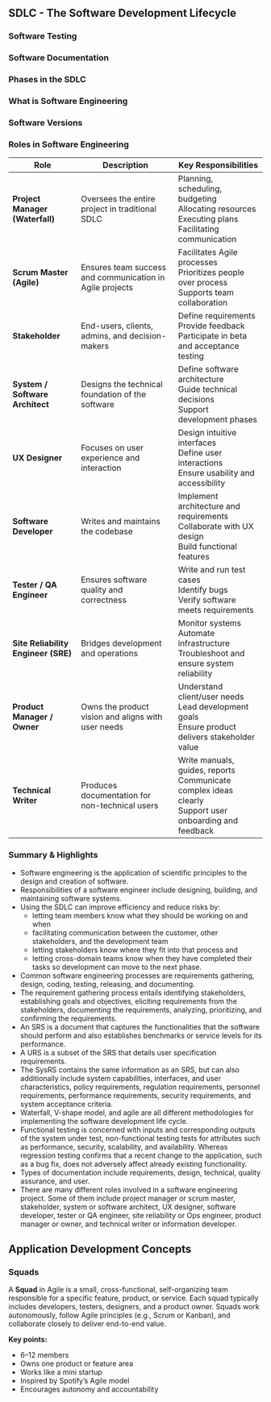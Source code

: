 ## SDLC - The Software Development Lifecycle

### Software Testing

### Software Documentation

### Phases in the SDLC

### What is Software Engineering



### Software Versions



### Roles in Software Engineering

| **Role**                            | **Description**                                          | **Key Responsibilities**                                     |
| ----------------------------------- | -------------------------------------------------------- | ------------------------------------------------------------ |
| **Project Manager (Waterfall)**     | Oversees the entire project in traditional SDLC          | Planning, scheduling, budgeting<br>Allocating resources<br>Executing plans<br>Facilitating communication |
| **Scrum Master (Agile)**            | Ensures team success and communication in Agile projects | Facilitates Agile processes<br>Prioritizes people over process<br>Supports team collaboration |
| **Stakeholder**                     | End-users, clients, admins, and decision-makers          | Define requirements<br>Provide feedback<br>Participate in beta and acceptance testing |
| **System / Software Architect**     | Designs the technical foundation of the software         | Define software architecture<br>Guide technical decisions<br>Support development phases |
| **UX Designer**                     | Focuses on user experience and interaction               | Design intuitive interfaces<br>Define user interactions<br>Ensure usability and accessibility |
| **Software Developer**              | Writes and maintains the codebase                        | Implement architecture and requirements<br>Collaborate with UX design<br>Build functional features |
| **Tester / QA Engineer**            | Ensures software quality and correctness                 | Write and run test cases<br>Identify bugs<br>Verify software meets requirements |
| **Site Reliability Engineer (SRE)** | Bridges development and operations                       | Monitor systems<br>Automate infrastructure<br>Troubleshoot and ensure system reliability |
| **Product Manager / Owner**         | Owns the product vision and aligns with user needs       | Understand client/user needs<br>Lead development goals<br>Ensure product delivers stakeholder value |
| **Technical Writer**                | Produces documentation for non-technical users           | Write manuals, guides, reports<br>Communicate complex ideas clearly<br>Support user onboarding and feedback |

### Summary & Highlights

- Software engineering is the application of scientific principles to the design and creation of software. 
- Responsibilities of a software engineer include designing, building, and maintaining software systems. 
- Using the SDLC can improve efficiency and reduce risks by: 
  - letting team members know what they should be working on and when 
  - facilitating communication between the customer, other stakeholders, and the development team 
  - letting stakeholders know where they fit into that process and 
  - letting cross-domain teams know when they have completed their tasks so development can move to the next phase.   
- Common software engineering processes are requirements gathering, design, coding, testing, releasing, and documenting. 
- The requirement gathering process entails identifying stakeholders, establishing goals and objectives, eliciting requirements from the stakeholders, documenting the requirements, analyzing, prioritizing, and confirming the requirements. 
- An SRS is a document that captures the functionalities that the software should perform and also establishes benchmarks or service levels for its performance. 
- A URS is a subset of the SRS that details user specification requirements. 
- The SysRS contains the same information as an SRS, but can also additionally include system capabilities, interfaces, and user characteristics, policy requirements, regulation requirements, personnel requirements, performance requirements, security requirements, and system acceptance criteria. 
- Waterfall, V-shape model, and agile are all different methodologies for implementing the software development life cycle. 
- Functional testing is concerned with inputs and corresponding outputs of the system under test, non-functional testing tests for attributes such as performance, security, scalability, and availability. Whereas regression testing confirms that a recent change to the application, such as a bug fix, does not adversely affect already existing functionality. 
- Types of documentation include requirements, design, technical, quality assurance, and user. 
- There are many different roles involved in a software engineering project. Some of them include project manager or scrum master, stakeholder, system or software architect, UX designer, software developer, tester or QA engineer, site reliability or Ops engineer, product manager or owner, and technical writer or information developer. 

## Application Development Concepts

### Squads

A **Squad** in Agile is a small, cross-functional, self-organizing team responsible for a specific feature, product, or service. Each squad typically includes developers, testers, designers, and a product owner. Squads work autonomously, follow Agile principles (e.g., Scrum or Kanban), and collaborate closely to deliver end-to-end value.

**Key points:**

- 6–12 members
- Owns one product or feature area
- Works like a mini startup
- Inspired by Spotify’s Agile model
- Encourages autonomy and accountability
